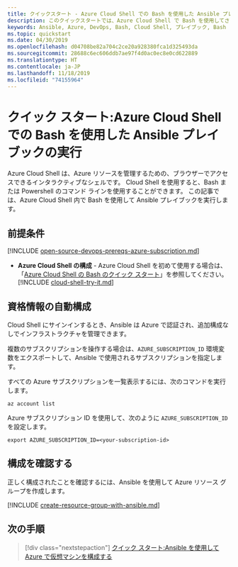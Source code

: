 ```yaml
---
title: クイックスタート - Azure Cloud Shell での Bash を使用した Ansible プレイブックの実行
description: このクイックスタートでは、Azure Cloud Shell で Bash を使用してさまざまな Ansible タスクを実行する方法について説明します
keywords: Ansible, Azure, DevOps, Bash, Cloud Shell, プレイブック, Bash
ms.topic: quickstart
ms.date: 04/30/2019
ms.openlocfilehash: d04708be82a704c2ce20a928380fca1d325493da
ms.sourcegitcommit: 28688c6ec606ddb7ae97f4d0ac0ec8e0cd622889
ms.translationtype: HT
ms.contentlocale: ja-JP
ms.lasthandoff: 11/18/2019
ms.locfileid: "74155964"
---
```

# <a name="quickstart-run-ansible-playbooks-via-bash-in-azure-cloud-shell"></a>クイック スタート:Azure Cloud Shell での Bash を使用した Ansible プレイブックの実行

Azure Cloud Shell は、Azure リソースを管理するための、ブラウザーでアクセスできるインタラクティブなシェルです。 Cloud Shell を使用すると、Bash または Powershell のコマンド ラインを使用することができます。 この記事では、Azure Cloud Shell 内で Bash を使用して Ansible プレイブックを実行します。

## <a name="prerequisites"></a>前提条件

[!INCLUDE [open-source-devops-prereqs-azure-subscription.md](../../includes/open-source-devops-prereqs-azure-subscription.md)]
- **Azure Cloud Shell の構成** - Azure Cloud Shell を初めて使用する場合は、「[Azure Cloud Shell の Bash のクイック スタート](https://docs.microsoft.com/azure/cloud-shell/quickstart)」を参照してください。
[!INCLUDE [cloud-shell-try-it.md](../../includes/cloud-shell-try-it.md)]

## <a name="automatic-credential-configuration"></a>資格情報の自動構成

Cloud Shell にサインインするとき、Ansible は Azure で認証され、追加構成なしでインフラストラクチャを管理できます。 

複数のサブスクリプションを操作する場合は、`AZURE_SUBSCRIPTION_ID` 環境変数をエクスポートして、Ansible で使用されるサブスクリプションを指定します。 

すべての Azure サブスクリプションを一覧表示するには、次のコマンドを実行します。

```azurecli-interactive
az account list
```

Azure サブスクリプション ID を使用して、次のように `AZURE_SUBSCRIPTION_ID` を設定します。

```azurecli-interactive
export AZURE_SUBSCRIPTION_ID=<your-subscription-id>
```

## <a name="verify-the-configuration"></a>構成を確認する
正しく構成されたことを確認するには、Ansible を使用して Azure リソース グループを作成します。

[!INCLUDE [create-resource-group-with-ansible.md](../../includes/ansible-snippet-create-resource-group.md)]

## <a name="next-steps"></a>次の手順

> [!div class="nextstepaction"] 
> [クイック スタート:Ansible を使用して Azure で仮想マシンを構成する](/azure/virtual-machines/linux/ansible-create-vm)